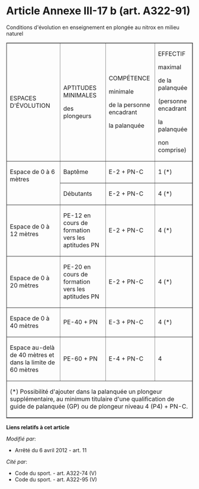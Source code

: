 # Article Annexe III-17 b (art. A322-91)

Conditions d'évolution en enseignement en plongée au nitrox en milieu naturel

<table border="1" width="680" cellpadding="0">
  <tbody>
    <tr>
      <td>

ESPACES D'ÉVOLUTION

</td>
      <td>

APTITUDES MINIMALES

des plongeurs

</td>
      <td>

COMPÉTENCE

minimale

de la personne encadrant

la palanquée

</td>
      <td>

EFFECTIF

maximal 

de la palanquée

(personne encadrant

la palanquée

non comprise)

</td>
    </tr>
    <tr>
      <td rowspan="2" valign="top">

Espace de 0 à 6 mètres

</td>
      <td valign="top">

Baptême

</td>
      <td valign="top">

E-2 + PN-C

</td>
      <td valign="top">

1 (*)

</td>
    </tr>
    <tr>
      <td>

Débutants

</td>
      <td>

E-2 + PN-C

</td>
      <td>

4 (*)

</td>
    </tr>
    <tr>
      <td>

Espace de 0 à 12 mètres 

</td>
      <td>

PE-12 en cours de formation vers les aptitudes PN

</td>
      <td>

E-2 + PN-C

</td>
      <td>

4 (*)

</td>
    </tr>
    <tr>
      <td>

Espace de 0 à 20 mètres

</td>
      <td>

PE-20 en cours de formation vers les aptitudes PN

</td>
      <td>

E-2 + PN-C

</td>
      <td>

4 (*)

</td>
    </tr>
    <tr>
      <td>

Espace de 0 à 40 mètres

</td>
      <td>

PE-40 + PN

</td>
      <td>

E-3 + PN-C

</td>
      <td>

4 (*)

</td>
    </tr>
    <tr>
      <td>

Espace au-delà de 40 mètres et dans la limite de 60 mètres

</td>
      <td>

PE-60 + PN

</td>
      <td>

E-4 + PN-C

</td>
      <td>

4 

</td>
    </tr>
    <tr>
      <td colspan="4">

(*) Possibilité d'ajouter dans la palanquée un plongeur supplémentaire, au minimum titulaire d'une qualification de guide de
palanquée (GP) ou de plongeur niveau 4 (P4) + PN-C.

</td>
    </tr>
  </tbody>
</table>

**Liens relatifs à cet article**

_Modifié par_:

  - Arrêté du 6 avril 2012 - art. 11

_Cité par_:

  - Code du sport. - art. A322-74 (V)
  - Code du sport. - art. A322-95 (V)
